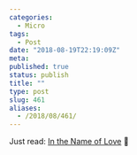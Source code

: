 ```yaml
---
categories:
  - Micro
tags:
  - Post
date: "2018-08-19T22:19:09Z"
meta:
published: true
status: publish
title: ""
type: post
slug: 461
aliases:
  - /2018/08/461/
---
```

<p>Just read: <a href="http://jacobinmag.com/2014/01/in-the-name-of-love/">In the Name of Love</a> 📰</p>
